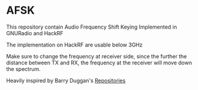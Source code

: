 # AFSK

This repository contain Audio Frequency Shift Keying Implemented in GNURadio and HackRF

The implementation on HackRF are usable below 3GHz

Make sure to change the frequency at receiver side, since the further the distance between TX and RX, the frequency at the receiver will move down the spectrum.

Heavily inspired by Barry Duggan's [Repositories](https://github.com/duggabe/gr-control.git)